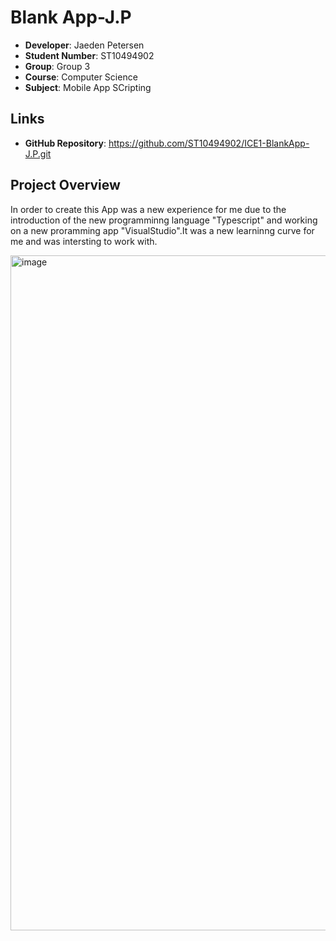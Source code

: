 # Blank App-J.P
- **Developer**: Jaeden Petersen
- **Student Number**: ST10494902
- **Group**: Group 3
- **Course**: Computer Science
- **Subject**: Mobile App SCripting

## Links
- **GitHub Repository**: https://github.com/ST10494902/ICE1-BlankApp-J.P.git

## Project Overview

In order to create this App was a new experience for me due to the introduction of the new programminng language "Typescript" and working on a new proramming app "VisualStudio".It was a new learninng curve for me and was intersting to work with.


<img width="1920" height="1080" alt="image" src="https://github.com/user-attachments/assets/8c6b4c94-3cdc-4da7-abce-1780a2ce037d" />
